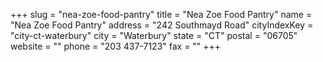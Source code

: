+++
slug = "nea-zoe-food-pantry"
title = "Nea Zoe Food Pantry"
name = "Nea Zoe Food Pantry"
address = "242 Southmayd Road"
cityIndexKey = "city-ct-waterbury"
city = "Waterbury"
state = "CT"
postal = "06705"
website = ""
phone = "203 437-7123"
fax = ""
+++

